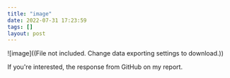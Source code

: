 ```yaml
---
title: "image"
date: 2022-07-31 17:23:59
tags: []
layout: post
---
```


![image]((File not included. Change data exporting settings to download.))

If you're interested, the response from GitHub on my report.
